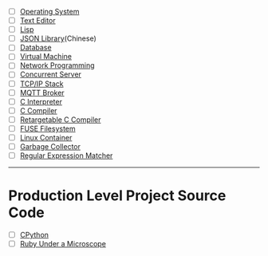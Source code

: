 - [ ] [Operating System](https://pdos.csail.mit.edu/6.828/2018/schedule.html)
- [ ] [Text Editor](https://viewsourcecode.org/snaptoken/kilo/)
- [ ] [Lisp](http://www.buildyourownlisp.com/)
- [ ] [JSON Library](https://github.com/miloyip/json-tutorial)(Chinese)
- [ ] [Database](https://cstack.github.io/db_tutorial/)
- [ ] [Virtual Machine](https://justinmeiners.github.io/lc3-vm/)
- [ ] [Network Programming](http://beej.us/guide/bgnet/html/multi/index.html)
- [ ] [Concurrent Server](https://eli.thegreenplace.net/2017/concurrent-servers-part-1-introduction/)
- [ ] [TCP/IP Stack](https://www.saminiir.com/lets-code-tcp-ip-stack-1-ethernet-arp/)
- [ ] [MQTT Broker](https://codepr.github.io/posts/sol-mqtt-broker)
- [ ] [C Interpreter](https://github.com/lotabout/write-a-C-interpreter)
- [ ] [C Compiler](https://compilers.iecc.com/crenshaw/)
- [ ] [Retargetable C Compiler](https://www.amazon.com/Retargetable-Compiler-Design-Implementation/dp/0805316701)
- [ ] [FUSE Filesystem](https://www.cs.nmsu.edu/~pfeiffer/fuse-tutorial/)
- [ ] [Linux Container](https://blog.lizzie.io/linux-containers-in-500-loc.html)
- [ ] [Garbage Collector](http://journal.stuffwithstuff.com/2013/12/08/babys-first-garbage-collector/)
- [ ] [Regular Expression Matcher](https://swtch.com/~rsc/regexp/regexp1.html)
---
# Production Level Project Source Code
- [ ] [CPython](http://pgbovine.net/cpython-internals.htm)
- [ ] [Ruby Under a Microscope](http://patshaughnessy.net/ruby-under-a-microscope)
